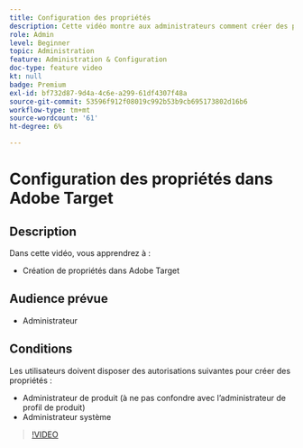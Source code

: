 ```yaml
---
title: Configuration des propriétés
description: Cette vidéo montre aux administrateurs comment créer des propriétés dans Adobe Target.
role: Admin
level: Beginner
topic: Administration
feature: Administration & Configuration
doc-type: feature video
kt: null
badge: Premium
exl-id: bf732d87-9d4a-4c6e-a299-61df4307f48a
source-git-commit: 53596f912f08019c992b53b9cb695173802d16b6
workflow-type: tm+mt
source-wordcount: '61'
ht-degree: 6%

---
```


# Configuration des propriétés dans Adobe Target

## Description

Dans cette vidéo, vous apprendrez à :

* Création de propriétés dans Adobe Target

## Audience prévue

* Administrateur

## Conditions

Les utilisateurs doivent disposer des autorisations suivantes pour créer des propriétés :

* Administrateur de produit (à ne pas confondre avec l’administrateur de profil de produit)
* Administrateur système

>[!VIDEO](https://video.tv.adobe.com/v/18990/?quality=12)
